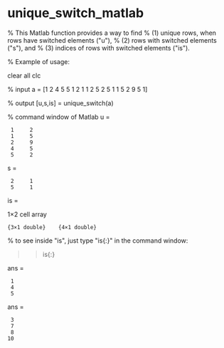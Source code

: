 # unique_switch_matlab

% This Matlab function provides a way to find 
% (1) unique rows, when rows have switched elements ("u"), 
% (2) rows with switched elements ("s"), and 
% (3) indices of rows with switched elements ("is").

% Example of usage:

clear all
clc

% input
a = [1 2
     4 5
     5 1
     2 1
     1 2
     5 2
     5 1
     1 5
     2 9
     5 1]

% output
[u,s,is] = unique_switch(a)


% command window of Matlab
u =

     1     2
     1     5
     2     9
     4     5
     5     2

s =

     2     1
     5     1

is =

  1×2 cell array

    {3×1 double}    {4×1 double}

% to see inside "is", just type "is{:}" in the command window:
>> is{:}

ans =

     1
     4
     5


ans =

     3
     7
     8
    10
